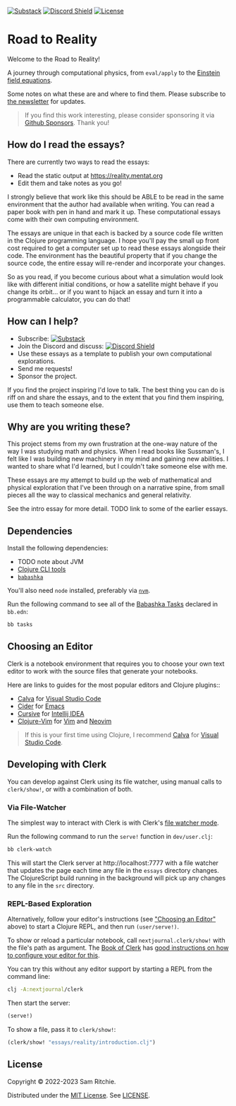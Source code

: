 [![Substack][substack]][substack-url]
[![Discord Shield][discord]][discord-url]
[![License][license]][license-url]

# Road to Reality

Welcome to the Road to Reality!

A journey through computational physics, from `eval/apply` to the [Einstein
field equations](https://en.wikipedia.org/wiki/Einstein_field_equations).

Some notes on what these are and where to find them. Please subscribe to [the
newsletter][substack-url] for updates.

> If you find this work interesting, please consider sponsoring it via [Github
> Sponsors](https://github.com/sponsors/sritchie). Thank you!

## How do I read the essays?

There are currently two ways to read the essays:

- Read the static output at  https://reality.mentat.org
- Edit them and take notes as you go!

I strongly believe that work like this should be ABLE to be read in the same
environment that the author had available when writing. You can read a paper
book with pen in hand and mark it up. These computational essays come with their
own computing environment.

The essays are unique in that each is backed by a source code file written in
the Clojure programming language. I hope you'll pay the small up front cost
required to get a computer set up to read these essays alongside their code. The
environment has the beautiful property that if you change the source code, the
entire essay will re-render and incorporate your changes.

So as you read, if you become curious about what a simulation would look like
with different initial conditions, or how a satellite might behave if you change
its orbit... or if you want to hijack an essay and turn it into a programmable
calculator, you can do that!

## How can I help?

- Subscribe: [![Substack][substack]][substack-url]
- Join the Discord and discuss: [![Discord Shield][discord]][discord-url]
- Use these essays as a template to publish your own computational explorations.
- Send me requests!
- Sponsor the project.

If you find the project inspiring I'd love to talk. The best thing you can do is
riff on and share the essays, and to the extent that you find them inspiring,
use them to teach someone else.

## Why are you writing these?

This project stems from my own frustration at the one-way nature of the way I
was studying math and physics. When I read books like Sussman's, I felt like I
was building new machinery in my mind and gaining new abilities. I wanted to
share what I'd learned, but I couldn't take someone else with me.

These essays are my attempt to build up the web of mathematical and physical
exploration that I've been through on a narrative spine, from small pieces all
the way to classical mechanics and general relativity.

See the intro essay for more detail. TODO link to some of the earlier essays.

## Dependencies

Install the following dependencies:

- TODO note about JVM
- [Clojure CLI tools](https://clojure.org/guides/install_clojure)
- [`babashka`](https://github.com/babashka/babashka#installation)

You'll also need `node` installed, preferably via
[`nvm`](https://github.com/nvm-sh/nvm#installing-and-updating).

Run the following command to see all of the [Babashka
Tasks](https://book.babashka.org/#tasks) declared in `bb.edn`:

```sh
bb tasks
```

## Choosing an Editor

Clerk is a notebook environment that requires you to choose your own text editor
to work with the source files that generate your notebooks.

Here are links to guides for the most popular editors and Clojure plugins::

- [Calva](https://calva.io/jack-in-guide/) for [Visual Studio Code](https://code.visualstudio.com/)
- [Cider](https://docs.cider.mx/cider/basics/up_and_running.html#launch-an-nrepl-server-from-emacs) for [Emacs](https://www.gnu.org/software/emacs/)
- [Cursive](https://cursive-ide.com/userguide/repl.html) for [Intellij IDEA](https://www.jetbrains.com/idea/download/#section=mac)
- [Clojure-Vim](https://github.com/clojure-vim/vim-jack-in) for [Vim](https://www.vim.org/) and [Neovim](https://neovim.io/)

> If this is your first time using Clojure, I recommend
> [Calva](https://calva.io/jack-in-guide/) for [Visual Studio
> Code](https://code.visualstudio.com/).

## Developing with Clerk

You can develop against Clerk using its file watcher, using manual calls to
`clerk/show!`, or with a combination of both.

### Via File-Watcher

The simplest way to interact with Clerk is with Clerk's [file watcher
mode](https://book.clerk.vision/#file-watcher).

Run the following command to run the `serve!` function in `dev/user.clj`:

```sh
bb clerk-watch
```

This will start the Clerk server at http://localhost:7777 with a file watcher
that updates the page each time any file in the `essays` directory changes. The
ClojureScript build running in the background will pick up any changes to any
file in the `src` directory.

### REPL-Based Exploration

Alternatively, follow your editor's instructions (see ["Choosing an
Editor"](#choosing-an-editor) above) to start a Clojure REPL, and then run
`(user/serve!)`.

To show or reload a particular notebook, call `nextjournal.clerk/show!` with the
file's path as argument. The [Book of Clerk](https://book.clerk.vision) has
[good instructions on how to configure your editor for
this](https://book.clerk.vision/#editor-integration).

You can try this without any editor support by starting a REPL from the command
line:

```sh
clj -A:nextjournal/clerk
```

Then start the server:

```clj
(serve!)
```

To show a file, pass it to `clerk/show!`:

```clj
(clerk/show! "essays/reality/introduction.clj")
```

## License

Copyright © 2022-2023 Sam Ritchie.

Distributed under the [MIT License](LICENSE). See [LICENSE](LICENSE).

[clerk-url]: https://clerk.vision
[discord-url]: https://discord.gg/hsRBqGEeQ4
[discord]: https://img.shields.io/discord/731131562002743336?style=flat&colorA=000000&colorB=000000&label=&logo=discord
[emmy-slack-url]: https://clojurians.slack.com/archives/C01ECA9AA74
[fdg-book-url]: https://mitpress.mit.edu/9780262019347/functional-differential-geometry/
[license-url]: LICENSE
[license]: https://img.shields.io/badge/license-MIT-brightgreen.svg
[physics-in-clj-talk-url]: https://www.youtube.com/watch?v=7PoajCqNKpg
[refman-url]: https://cljdoc.org/d/org.mentat/emmy/CURRENT/doc/reference-manual
[substack-url]: https://roadtoreality.substack.com
[substack]: https://img.shields.io/badge/Substack-%23006f5c.svg?style=flat&logo=substack&logoColor=FF6719
[scmutils-refman-url]: https://groups.csail.mit.edu/mac/users/gjs/6946/refman.txt
[sicm-book-url]: https://mitpress.mit.edu/9780262028967/structure-and-interpretation-of-classical-mechanics
[sicp-book-url]: https://mitpress.mit.edu/9780262510875/structure-and-interpretation-of-computer-programs
